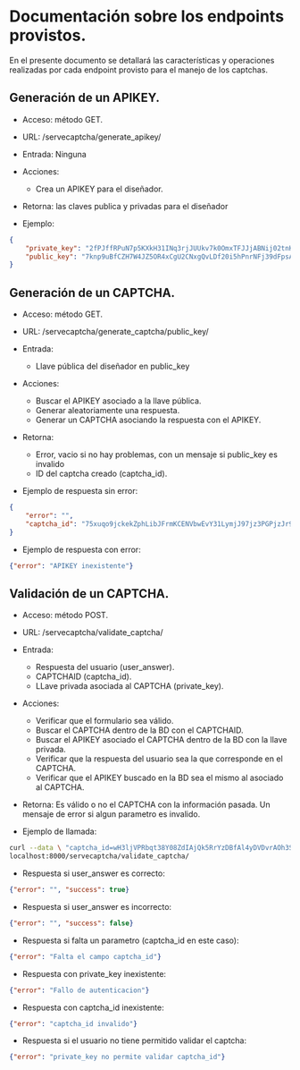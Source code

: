 # Documentación sobre los endpoints provistos.
En el presente documento se detallará las características y operaciones realizadas por cada endpoint provisto para el manejo de los captchas.

## Generación de un APIKEY.
- Acceso: método GET.
- URL: /servecaptcha/generate_apikey/

- Entrada: Ninguna

- Acciones:
	- Crea un APIKEY para el diseñador.

- Retorna: las claves publica y privadas para el diseñador
- Ejemplo:
```json
{
	"private_key": "2fPJffRPuN7p5KXkH31INq3rjJUUkv7k0OmxTFJJjABNij02tnKFPUaxQYrK1tSv",
	"public_key": "7knp9uBfCZH7W4JZ5OR4xCgU2CNxgQvLDf20i5hPnrNFj39dFpsAnxQm7JeB4PPZ"
}
```

## Generación de un CAPTCHA.
- Acceso: método GET.
- URL: /servecaptcha/generate_captcha/public_key/

- Entrada:
	- Llave pública del diseñador en public_key

- Acciones:
	- Buscar el APIKEY asociado a la llave pública.
	- Generar aleatoriamente una respuesta.
	- Generar un CAPTCHA asociando la respuesta con el APIKEY.

- Retorna:
	- Error, vacio si no hay problemas, con un mensaje si public_key es invalido
	- ID del captcha creado (captcha_id).
- Ejemplo de respuesta sin error:
```json
{
	"error": "",
	"captcha_id": "75xuqo9jckekZphLibJFrmKCENVbwEvY31LymjJ97jz3PGPjzJr9M5NBhTt6arXs"
}
```
- Ejemplo de respuesta con error:
```json
{"error": "APIKEY inexistente"}
```

## Validación de un CAPTCHA.
- Acceso: método POST.
- URL: /servecaptcha/validate_captcha/

- Entrada:
	- Respuesta del usuario (user_answer).
	- CAPTCHAID (captcha_id).
	- LLave privada asociada al CAPTCHA (private_key).

- Acciones:
	- Verificar que el formulario sea válido.
	- Buscar el CAPTCHA dentro de la BD con el CAPTCHAID.
	- Buscar el APIKEY asociado el CAPTCHA dentro de la BD con la llave privada.
	- Verificar que la respuesta del usuario sea la que corresponde en el CAPTCHA.
	- Verificar que el APIKEY buscado en la BD sea el mismo al asociado al CAPTCHA.

- Retorna: Es válido o no el CAPTCHA con la información pasada. Un mensaje
	de error si algun parametro es invalido.
- Ejemplo de llamada:

```bash
curl --data \ "captcha_id=wH3ljVPRbqt38Y08ZdIAjQk5RrYzDBfAl4yDVDvrAOh3SGKpPxqxNbKxfYuOtIUF3Pd9eX81Ex1p9eHJ14bTTg0&user_answer=270497" \
localhost:8000/servecaptcha/validate_captcha/
```
- Respuesta si user_answer es correcto:
```json
{"error": "", "success": true}
```
- Respuesta si user_answer es incorrecto:
```json
{"error": "", "success": false}
```
- Respuesta si falta un parametro (captcha_id en este caso):
```json
{"error": "Falta el campo captcha_id"}
```
- Respuesta con private_key inexistente:
```json
{"error": "Fallo de autenticacion"}
```
- Respuesta con captcha_id inexistente:
```json
{"error": "captcha_id invalido"}
```
- Respuesta si el usuario no tiene permitido validar el captcha:
```json
{"error": "private_key no permite validar captcha_id"}
```
